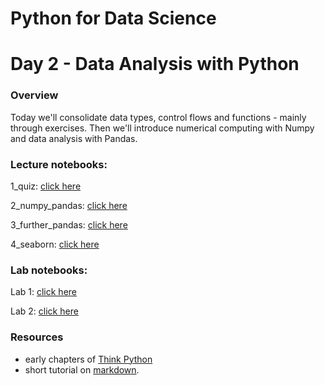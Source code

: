 
# Python for Data Science
# Day 2 - Data Analysis with Python
### Overview
Today we'll consolidate data types, control flows and functions - mainly through exercises. Then we'll introduce numerical computing with Numpy and data analysis with Pandas.

### Lecture notebooks:

1_quiz: [click here](https://colab.research.google.com/github/worldbank/Python-for-Data-Science/blob/master/July_2019_Poverty_GP/day_2/1_quiz.ipynb)

2_numpy_pandas: [click here](https://colab.research.google.com/github/worldbank/Python-for-Data-Science/blob/master/July_2019_Poverty_GP/day_2/2_numpy_pandas.ipynb)

3_further_pandas: [click here](https://colab.research.google.com/github/worldbank/Python-for-Data-Science/blob/master/July_2019_Poverty_GP/day_2/3_further_pandas_updated.ipynb)

4_seaborn: [click here](https://colab.research.google.com/github/worldbank/Python-for-Data-Science/blob/master/July_2019_Poverty_GP/day_2/4_seaborn.ipynb)

### Lab notebooks:

Lab 1: [click here](https://colab.research.google.com/github/worldbank/Python-for-Data-Science/blob/master/July_2019_Poverty_GP/day_2/lab_1.ipynb)

Lab 2: [click here](https://colab.research.google.com/github/worldbank/Python-for-Data-Science/blob/master/July_2019_Poverty_GP/day_2/lab_2.ipynb)

### Resources
* early chapters of [Think Python](http://greenteapress.com/thinkpython2/thinkpython2.pdf)
* short tutorial on [markdown](https://commonmark.org/help/).
